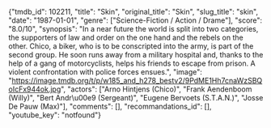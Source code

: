 {"tmdb_id": 102211, "title": "Skin", "original_title": "Skin", "slug_title": "skin", "date": "1987-01-01", "genre": ["Science-Fiction / Action / Drame"], "score": "8.0/10", "synopsis": "In a near future the world is split into two categories, the supporters of law and order on the one hand and the rebels on the other. Chico, a biker, who is to be conscripted into the army, is part of the second group. He soon runs away from a military hospital and, thanks to the help of a gang of motorcyclists, helps his friends to escape from prison. A violent confrontation with police forces ensues.", "image": "https://image.tmdb.org/t/p/w185_and_h278_bestv2/9PdME1Hh7cnaWzSBQoIcFx944ok.jpg", "actors": ["Arno Hintjens (Chico)", "Frank Aendenboom (Willy)", "Bert Andr\u00e9 (Sergeant)", "Eugene Bervoets (S.T.A.N.)", "Josse De Pauw (Max)"], "comments": [], "recommandations_id": [], "youtube_key": "notfound"}
